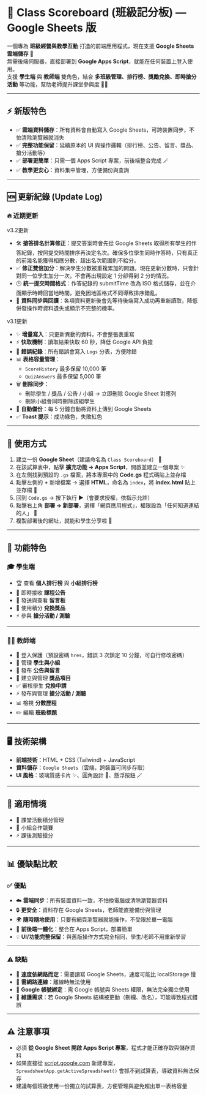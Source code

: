# 🌟 Class Scoreboard (班級記分板) — Google Sheets 版

一個專為 **班級經營與教學互動** 打造的前端應用程式，現在支援 **Google Sheets 雲端儲存** 🎉  
無需後端伺服器，直接部署到 **Google Apps Script**，就能在任何裝置上登入使用。  
支援 **學生端** 與 **教師端** 雙角色，結合 **多班級管理、排行榜、獎勵兌換、即時搶分活動** 等功能，幫助老師提升課堂參與度 🏫✨  

---

## ⚡ 新版特色
- ✅ **雲端資料儲存**：所有資料會自動寫入 Google Sheets，可跨裝置同步，不怕清除瀏覽器就消失  
- ✅ **完整功能保留**：延續原本的 UI 與操作邏輯（排行榜、公告、留言、獎品、搶分活動等）  
- ✅ **部署更簡單**：只需一個 Apps Script 專案，前後端整合完成 🪄  
- ✅ **教學更安心**：資料集中管理，方便備份與查詢  

---

## 🆕 更新紀錄 (Update Log)

### 🔥 近期更新
v3.2更新
- 🛠️ **搶答排名計算修正**：提交答案時會先從 Google Sheets 取得所有學生的作答紀錄，按照提交時間排序再決定名次。確保多位學生同時作答時，只有真正的前幾名能獲得相應分數，超出名次範圍則不給分。
- ✅ **修正雙倍加分**：解決學生分數被重複累加的問題。現在更新分數時，只會針對同一位學生加分一次，不會再出現設定 1 分卻得到 2 分的情況。
- 🕒 **統一提交時間格式**：作答紀錄的 submitTime 改為 ISO 格式儲存，並在介面顯示時轉回當地時間，避免因地區格式不同導致排序錯亂。
- 🔄 **資料同步與回讀**：各項資料更新後會先等待後端寫入成功再重新讀取，降低併發操作時資料遺失或顯示不完整的機率。
  
v3.1更新
- ✨ **增量寫入**：只更新異動的資料，不會整張表重寫  
- ⚡ **快取機制**：讀取結果快取 60 秒，降低 Google API 負擔  
- 📝 **錯誤紀錄**：所有錯誤會寫入 `Logs` 分表，方便除錯  
- 📊 **表格容量管理**：  
  - `ScoreHistory` 最多保留 10,000 筆  
  - `QuizAnswers` 最多保留 5,000 筆  
- 🗑 **刪除同步**：  
  - 刪除學生 / 獎品 / 公告 / 小組 → 立即刪除 Google Sheet 對應列  
  - 刪除小組會同時刪除該組學生  
- 🔄 **自動備份**：每 5 分鐘自動將資料上傳到 Google Sheets  
- ✅ **Toast 提示**：成功綠色，失敗紅色  

---

## 🔧 使用方式
1. 建立一份 **Google Sheet**（建議命名為 `Class Scoreboard`） 📑  
2. 在該試算表中，點擊 **擴充功能 → Apps Script**，開啟並建立一個專案 ✨  
3. 在左側找到預設的 `.gs` 檔案，將本專案中的 **Code.gs** 程式碼貼上並存檔  
4. 點擊左側的 **+** 新增檔案 → 選擇 **HTML**，命名為 `index`，將 **index.html** 貼上並存檔 🎨  
5. 回到 `Code.gs` → 按下執行 ▶️（會要求授權，依指示允許）  
6. 點擊右上角 **部署 → 新部署**，選擇「網頁應用程式」，權限設為「任何知道連結的人」 🔗  
7. 複製部署後的網址，就能和學生分享啦 🎉  

---

## 🚀 功能特色

### 🎓 學生端  
- 🏆 查看 **個人排行榜** 與 **小組排行榜**  
- 📢 即時接收 **課程公告**  
- 💬 發送與查看 **留言板**  
- 🎁 使用積分 **兌換獎品**  
- ⚡ 參與 **搶分活動 / 測驗**  

---

### 👩‍🏫 教師端  
- 🔐 登入保護（預設密碼 `hres`，錯誤 3 次鎖定 10 分鐘，可自行修改密碼）  
- 👥 管理 **學生與小組**  
- 📢 發布 **公告與留言**  
- 🎁 建立與管理 **獎品項目**  
- ✅ 審核學生 **兌換申請**  
- ⚡ 發布與管理 **搶分活動 / 測驗**  
- 📊 檢視 **分數歷程**  
- ✏️ 編輯 **班級標題**  

---

## 🖥 技術架構
- **前端技術**：HTML + CSS (Tailwind) + JavaScript  
- **資料儲存**：`Google Sheets`（雲端，跨裝置可同步存取）  
- **UI 風格**：玻璃質感卡片 ✨、圓角設計 🎨、懸浮按鈕 🪄  

---

## 🌟 適用情境
- 🏫 課堂活動積分管理  
- 🤝 小組合作競賽  
- ⚡ 課後測驗搶分  

---

## 📊 優缺點比較

### ✅ 優點
- ☁️ **雲端同步**：所有裝置資料一致，不怕換電腦或清除瀏覽器資料  
- 🔒 **更安全**：資料存在 Google Sheets，老師能直接備份與管理  
- 🌍 **隨時隨地使用**：只要有網頁瀏覽器就能操作，不受限於單一電腦  
- 🔧 **前後端一體化**：整合在 Apps Script，部署簡單  
- 💡 **UI/功能完整保留**：與舊版操作方式完全相同，學生/老師不用重新學習  

---

### ⚠️ 缺點
- 🚀 **速度依網路而定**：需要讀寫 Google Sheets，速度可能比 localStorage 慢  
- 📶 **需網路連線**：離線時無法使用  
- 📂 **Google 帳號綁定**：需 Google 帳號與 Sheets 權限，無法完全獨立使用  
- 🔧 **維護需求**：若 Google Sheets 結構被更動（刪欄、改名），可能導致程式錯誤  

---

## ⚠️ 注意事項
- 必須 **從 Google Sheet 開啟 Apps Script 專案**，程式才能正確存取與儲存資料  
- 如果直接從 [script.google.com](https://script.google.com) 新建專案，`SpreadsheetApp.getActiveSpreadsheet()` 會抓不到試算表，導致資料無法保存  
- 建議每個班級使用一份獨立的試算表，方便管理與避免超出單一表格容量  
